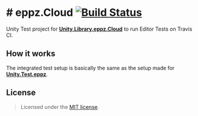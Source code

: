 # # eppz.Cloud [![Build Status](https://travis-ci.org/eppz/Unity.Test.eppz.png?branch=master)](https://travis-ci.org/eppz/Unity.Test.eppz)

Unity Test project for [**Unity.Library.eppz.Cloud**](https://github.com/eppz/Unity.Library.eppz.Cloud) to run Editor Tests on Travis CI.

## How it works

The integrated test setup is basically the same as the setup made for [**Unity.Test.eppz**](https://github.com/eppz/Unity.Test.eppz). 

## License

> Licensed under the [MIT license](http://en.wikipedia.org/wiki/MIT_License).